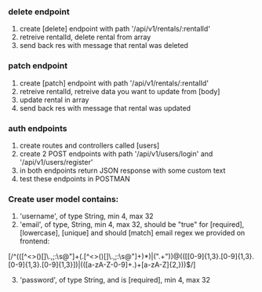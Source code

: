 

### delete endpoint
1. create [delete] endpoint with path '/api/v1/rentals/:rentalId'
2. retreive rentalId, delete rental from array
3. send back res with message that rental was deleted

### patch endpoint
1. create [patch] endpoint with path '/api/v1/rentals/:rentalId'
2. retreive rentalId, retreive data you want to update from [body]
3. update rental in array
4. send back res with message that rental was updated

### auth endpoints
1. create routes and controllers called [users]
2. create 2 POST endpoints with path '/api/v1/users/login' and
   '/api/v1/users/register'
3. in both endpoints return JSON response with some custom text
4. test these endpoints in POSTMAN

### Create user model contains:
1. 'username', of type String, min 4, max 32
2. 'email', of type, String, min 4, max 32, should be "true" for [required], [lowercase], [unique] and should [match] email regex we provided on frontend:

[/^(([^<>()\[\]\\.,;:\s@"]+(\.[^<>()\[\]\\.,;:\s@"]+)*)|(".+"))@((\[[0-9]{1,3}\.[0-9]{1,3}\.[0-9]{1,3}\.[0-9]{1,3}\])|(([a-zA-Z\-0-9]+\.)+[a-zA-Z]{2,}))$/]

3. 'password', of type String, and is [required], min 4, max 32
	